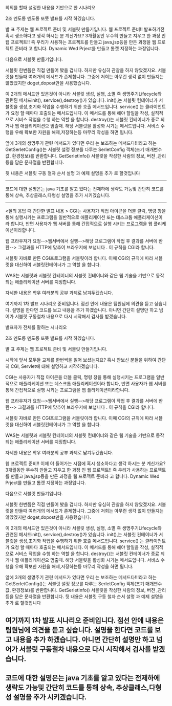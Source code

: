 회의를 할때 설정한 
내용을 기반으로 한 시나리오


2조 멘도롱 멘도롱 또똣  발표를 시작 하겠습니다. 

발 표 주제는 웹 프로젝트 준비 및 서블릿 만들기입니다. 
웹 프로젝트 준비!! 발표하기전  혹시  생소하다고 생각 하시는 분 계신가요?
3개월동안 무수히 만들고 지우고 한 과정 인 웹 프로젝트!! 즉 우리가 사용하는 프로젝트를 만들고 java,jsp등을 만든 과정을 웹 프로젝트 준비라 고 합니다. Dynamic Wed Prject를 만들고  톰캣 지정하는  과정입니다.

다음으로 서블릿  만들기입니다.

서블릿 한번쯤은 직접 만들어 봤을 겁니다. 하지만  유심히 관찰을 하지 않았겠지요.
서블릿을 만들때 
여러개의 메서드가 존제합니다. 그중에 저희는 아무런 생각 없이 만들지는 않았겠지만 doget,dopost만을 사용했습니다.

이 2개의 메서드만 있은것이 아니라  서블릿  생성, 실행, 소멸 즉 생명주기Lifecycle와  관련된 메서드init(), service(),destroy()가 있습니다.
init(),는 서블릿 컨테이너가  서블릿을 생성,초기화 작업을 수행하기 위한 호출 메서드입니다.
service() 는 클라이언트가 요청 할 때마다 호출되는 메서드입니다. 이 메서드를 통해 해야 할일을 작성, 실직적으로 서비스 작업을  수행 하는  역할 을 합니다. 
destroy()는 서블릿 컨테이너가 종료 되거나 웹 애플리케이션으 멈출때. 해당 서블릿을 활성화 시기는 메서드입니다. 서비스 수행을 우해 확보한 자원을 해제,저장하는등 마무리 작성을 하면 됩니다.
 
앞에 3개의 생명주기 관련 메서드가 있다면 우리 는 보조하는 메서드다!!!라고 하는 
GetSerletConfig()는 서블릿 설정 정보를  다루는 SerletConfig 객체(초기 매개변수 값, 환경정보)를 반환합니다.
GetSerletInfo() 서블릿을 작성한 사람의 정보, 버전 ,관리등을 담은 문자열을 반환합니다. 

뒷 내용은 서블릿 구동 철자 순서 설명 과 예제 설명을 추가 로  할것입니다


-------------------------------------------------------------------------------------------------------------------------------------
코드에 대한 설명은는 java 기초를 알고 있다는 전제하에 생략도 가능및 간단히 코드를 통해 상속, 추상클래스,다형성 설명을 추가 시키겠습니다.

------------------------------------------------------------------------------------------------------------------------------

<질의 응답 때  간단한 발표 내용 >
CGI는 사용자가 직접 아이콘을 더블 클릭, 명령 창을 통해 실행시키는 프로그램을  일반적으로 애플리케이션 또는 데스크톱 애플리케이션이라 합니다,  반면 사용자가 웹 서버를 통해 간접적으로 실행 시키는 프로그램을 웹 플리케이션이라합니다.


웹 프라우저가 요청-->웹서버에서 실행-->해당 프로그램이 작업 후 결과를 서버에  반환-->
그결과를 HTTP에 맞추어 브라우저에 보냅니다 . 이 규칙을 CGI라 합니다.

서블릿 자바로 만든 CGI프로그램을 서블릿이라 합니다. 이때 CGI의 규칙에 따라 서블릿을 대신하여 서블릿컨테이너가 그 역할 을 합니다.

WAS는 서블릿과 서블릿 컨테이너의  서블릿 컨테이너와 같은 웹 기술을 기반으로 동작되는 애플리케이션 서버를 지징합니다.

자세한 내용은  학우 여러분의 공부 과제로 남겨두겠습니다. 



여기까지 1차  발표 시나리오 준비입니다.
점선 안에 내용은 팀원님에 의견을 듣고 싶습니다.   설명을 한다면 코드를 보고 내용을 추가 하겠습니다. 아니면 간단히 설명만 하고 넘어가  서블릿 구동철차 내용으로 다시 시작해서
검사를 받겠습니다.


발표자가 전체를 말하는 시나리오 


2조 멘도롱 멘도롱 또똣  발표를 시작 하겠습니다. 

발 표 주제는 웹 프로젝트 준비 및 서블릿 만들기입니다. 

 시작에 앞서 모두들 교제를 한번씩을 읽어 보셨는지요?  혹시 안보신 분들을 위하여 
간단히 CGI, Servlet에 대해  설명하고 시작하겠습니다.


CGI는 사용자가 직접 아이콘을 더블 클릭, 명령 창을 통해 실행시키는 프로그램을  일반적으로 애플리케이션 또는 데스크톱 애플리케이션이라 합니다,  반면 사용자가 웹 서버를 통해 간접적으로 실행 시키는 프로그램을 웹 플리케이션이라합니다.


웹 프라우저가 요청-->웹서버에서 실행-->해당 프로그램이 작업 후 결과를 서버에  반환-->
그결과를 HTTP에 맞추어 브라우저에 보냅니다 . 이 규칙을 CGI라 합니다.

서블릿 자바로 만든 CGI프로그램을 서블릿이라 합니다. 이때 CGI의 규칙에 따라 서블릿을 대신하여 서블릿컨테이너가 그 역할 을 합니다.

WAS는 서블릿과 서블릿 컨테이너의  서블릿 컨테이너와 같은 웹 기술을 기반으로 동작되는 애플리케이션 서버를 지징합니다.

자세한 내용은  학우 여러분의 공부 과제로 남겨두겠습니다. 


웹 프로젝트 준비!! 이제 야 들어가는 시점에  혹시  생소하다고 생각 하시는 분 계신가요?
3개월동안 무수히 만들고 지우고 한 과정 인 웹 프로젝트!! 즉 우리가 사용하는 프로젝트를 만들고 java,jsp등을 만든 과정을 웹 프로젝트 준비라 고 합니다. Dynamic Wed Prject를 만들고  톰캣 지정하는  과정입니다.

다음으로 서블릿  만들기입니다.

서블릿 한번쯤은 직접 만들어 봤을 겁니다. 하지만  유심히 관찰을 하지 않았겠지요.
서블릿을 만들때 
여러개의 메서드가 존제합니다. 그중에 저희는 아무런 생각 없이 만들지는 않았겠지만 doget,dopost만을 사용했습니다.

이 2개의 메서드만 있은것이 아니라  서블릿  생성, 실행, 소멸 즉 생명주기Lifecycle와  관련된 메서드init(), service(),destroy()가 있습니다.
init(),는 서블릿 컨테이너가  서블릿을 생성,초기화 작업을 수행하기 위한 호출 메서드입니다.
service() 는 클라이언트가 요청 할 때마다 호출되는 메서드입니다. 이 메서드를 통해 해야 할일을 작성, 실직적으로 서비스 작업을  수행 하는  역할 을 합니다. 
destroy()는 서블릿 컨테이너가 종료 되거나 웹 애플리케이션으 멈출때. 해당 서블릿을 활성화 시기는 메서드입니다. 서비스 수행을 우해 확보한 자원을 해제,저장하는등 마무리 작성을 하면 됩니다.
 
앞에 3개의 생명주기 관련 메서드가 있다면 우리 는 보조하는 메서드다!!!라고 하는 
GetSerletConfig()는 서블릿 설정 정보를  다루는 SerletConfig 객체(초기 매개변수 값, 환경정보)를 반환합니다.
GetSerletInfo() 서블릿을 작성한 사람의 정보, 버전 ,관리등을 담은 문자열을 반환합니다. 
뒷 내용은 서블릿 구동 철자 순서 설명 과 예제 설명을 추가 로  할것입니다


여기까지 1차  발표 시나리오 준비입니다.
점선 안에 내용은 팀원님에 의견을 듣고 싶습니다.   설명을 한다면 코드를 보고 내용을 추가 하겠습니다. 아니면 간단히 설명만 하고 넘어가  서블릿 구동철차 내용으로 다시 시작해서
검사를 받겠습니다.
----------------------------------------------------------------------------------------------------------------------------------
코드에 대한 설명은는 java 기초를 알고 있다는 전제하에 생략도 가능및 간단히 코드를 통해 상속, 추상클래스,다형성 설명을 추가 시키겠습니다.
------------------------------------------------------------------------------------------------------------------------------





